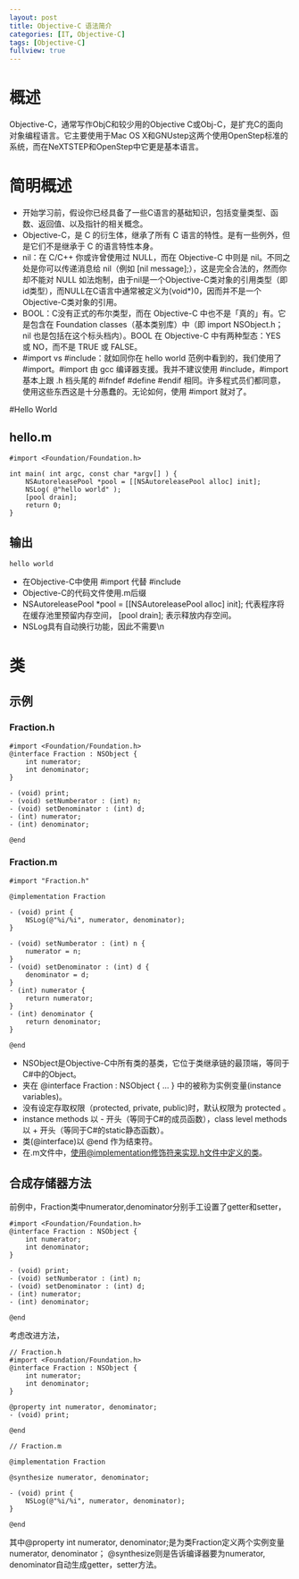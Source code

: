 ```yaml
---
layout: post
title: Objective-C 语法简介
categories: [IT, Objective-C]
tags: [Objective-C]
fullview: true
---
```


# 概述

Objective-C，通常写作ObjC和较少用的Objective C或Obj-C，是扩充C的面向对象编程语言。它主要使用于Mac OS X和GNUstep这两个使用OpenStep标准的系统，而在NeXTSTEP和OpenStep中它更是基本语言。

# 简明概述

* 开始学习前，假设你已经具备了一些C语言的基础知识，包括变量类型、函数、返回值、以及指针的相关概念。
* Objective-C，是 C 的衍生体，继承了所有 C 语言的特性。是有一些例外，但是它们不是继承于 C 的语言特性本身。
* nil：在 C/C++ 你或许曾使用过 NULL，而在 Objective-C 中则是 nil。不同之处是你可以传递消息给 nil（例如 [nil message];），这是完全合法的，然而你却不能对 NULL 如法炮制，由于nil是一个Objective-C类对象的引用类型（即id类型），而NULL在C语言中通常被定义为(void*)0，因而并不是一个Objective-C类对象的引用。
* BOOL：C没有正式的布尔类型，而在 Objective-C 中也不是「真的」有。它是包含在 Foundation classes（基本类别库）中（即 import NSObject.h；nil 也是包括在这个标头档内）。BOOL 在 Objective-C 中有两种型态：YES 或 NO，而不是 TRUE 或 FALSE。
* \#import vs \#include：就如同你在 hello world 范例中看到的，我们使用了 \#import。\#import 由 gcc 编译器支援。我并不建议使用 \#include，\#import 基本上跟 .h 档头尾的 \#ifndef \#define \#endif 相同。许多程式员们都同意，使用这些东西这是十分愚蠢的。无论如何，使用 \#import 就对了。


#Hello World

## hello.m
	
	#import <Foundation/Foundation.h>

	int main( int argc, const char *argv[] ) {
		NSAutoreleasePool *pool = [[NSAutoreleasePool alloc] init];
		NSLog( @"hello world" );
		[pool drain];
		return 0;
	}

## 输出
	
	hello world

* 在Objective-C中使用 \#import 代替 \#include 
* Objective-C的代码文件使用.m后缀
* NSAutoreleasePool *pool = [[NSAutoreleasePool alloc] init]; 代表程序将在缓存池里预留内存空间， [pool drain]; 表示释放内存空间。
* NSLog具有自动换行功能，因此不需要\n

# 类

## 示例

### Fraction.h

	#import <Foundation/Foundation.h>
	@interface Fraction : NSObject {
		int numerator;
		int denominator;
	}

	- (void) print;
	- (void) setNumberator : (int) n;
	- (void) setDenominator : (int) d;
	- (int) numerator;
	- (int) denominator;

	@end

### Fraction.m

	#import "Fraction.h"

	@implementation Fraction 

	- (void) print {
		NSLog(@"%i/%i", numerator, denominator);
	}

	- (void) setNumberator : (int) n {
		numerator = n;
	}
	- (void) setDenominator : (int) d {
		denominator = d;
	}
	- (int) numerator {
		return numerator;
	}
	- (int) denominator {
		return denominator;
	}

	@end

* NSObject是Objective-C中所有类的基类，它位于类继承链的最顶端，等同于C#中的Object。
* 夹在 @interface Fraction : NSObject { ... } 中的被称为实例变量(instance variables)。
* 没有设定存取权限（protected, private, public)时，默认权限为 protected 。
* instance methods 以 - 开头（等同于C#的成员函数），class level methods 以 + 开头（等同于C#的static静态函数）。
* 类(@interface)以 @end 作为结束符。
* 在.m文件中，使用@implementation修饰符来实现.h文件中定义的类。

## 合成存储器方法

前例中，Fraction类中numerator,denominator分别手工设置了getter和setter，

	#import <Foundation/Foundation.h>
	@interface Fraction : NSObject {
		int numerator;
		int denominator;
	}

	- (void) print;
	- (void) setNumberator : (int) n;
	- (void) setDenominator : (int) d;
	- (int) numerator;
	- (int) denominator;

	@end

考虑改进方法，

	// Fraction.h
	#import <Foundation/Foundation.h>
	@interface Fraction : NSObject {
		int numerator;
		int denominator;
	}

	@property int numerator, denominator;
	- (void) print;

	@end

	// Fraction.m

	@implementation Fraction
	
	@synthesize numerator, denominator;

	- (void) print {
		NSLog(@"%i/%i", numerator, denominator);
	}

	@end

其中@property int numerator, denominator;是为类Fraction定义两个实例变量numerator, denominator；
@synthesize则是告诉编译器要为numerator, denominator自动生成getter，setter方法。